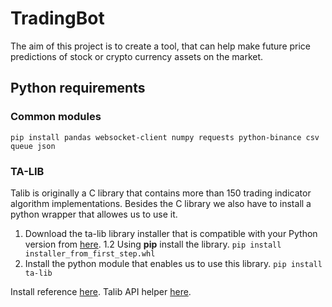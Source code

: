# TradingBot

The aim of this project is to create a tool, that can help make future price predictions of stock or crypto currency assets on the market.

## Python requirements

### Common modules

    pip install pandas websocket-client numpy requests python-binance csv queue json

### TA-LIB
Talib is originally a C library that contains more than 150 trading indicator algorithm implementations. Besides the C library we also have to install a python wrapper that allowes us to use it.

1. Download the ta-lib library installer that is compatible with your Python version from [here](https://www.lfd.uci.edu/~gohlke/pythonlibs/#ta-lib).
    1.2 Using **pip** install the library. `pip install installer_from_first_step.whl`
2. Install the python module that enables us to use this library. `pip install ta-lib`

Install reference [here](https://www.youtube.com/watch?v=hZIZMMcTQ8c&ab_channel=MartinMayer).
Talib API helper [here](https://www.programcreek.com/python/index/7769/talib).